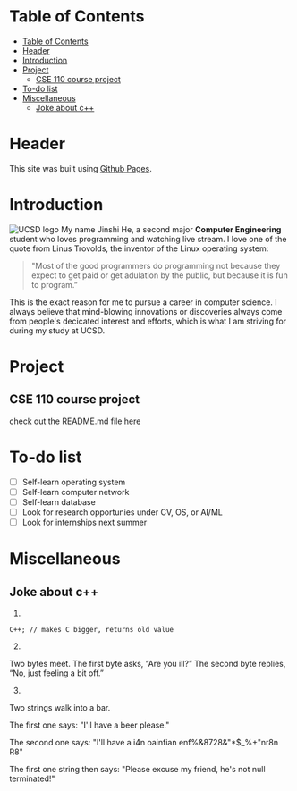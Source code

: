 # Table of Contents
- [Table of Contents](#table-of-contents)
- [Header](#header)
- [Introduction](#introduction)
- [Project](#project)
  - [CSE 110 course project](#cse-110-course-project)
- [To-do list](#to-do-list)
- [Miscellaneous](#miscellaneous)
  - [Joke about c++](#joke-about-c)


# Header
This site was built using [Github Pages](https://github.com/SouKangC-school/CSE-110-Spring-2023-Jinshi-He-).

# Introduction
![UCSD logo](https://upload.wikimedia.org/wikipedia/en/thumb/4/44/University_of_California%2C_San_Diego_seal.svg/800px-University_of_California%2C_San_Diego_seal.svg.png)
My name Jinshi He, a second major **Computer Engineering** student who loves programming and watching live stream. I love one of the quote from Linus Trovolds, the inventor of the Linux operating system:

> "Most of the good programmers do programming not because they expect to get paid or get adulation by the public, but because it is fun to program.”

This is the exact reason for me to pursue a career in computer science. I always believe that mind-blowing innovations or discoveries always come from people's decicated interest and efforts, which is what I am striving for during my study at UCSD.  

# Project
## CSE 110 course project
check out the README.md file [here](/README.md) 

# To-do list
- [ ] Self-learn operating system
- [ ] Self-learn computer network
- [ ] Self-learn database 
- [ ] Look for research opportunies under CV, OS, or AI/ML
- [ ] Look for internships next summer

# Miscellaneous
## Joke about c++
1. 
```
C++; // makes C bigger, returns old value
```
2. 
Two bytes meet. The first byte asks, “Are you ill?”
The second byte replies, “No, just feeling a bit off.”

3. 
Two strings walk into a bar.

The first one says: "I'll have a beer please."

The second one says: "I'll have a i4n oainfian enf%&8728&"*$_%+"nr8n R8"

The first one string then says: "Please excuse my friend, he's not null terminated!"





